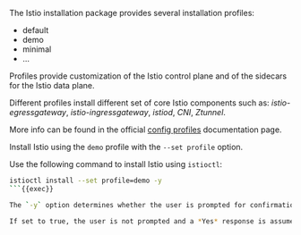 The Istio installation package provides several installation profiles:
- default
- demo
- minimal
- ...

Profiles provide customization of the Istio control plane and of the sidecars for the Istio data plane. 


Different profiles install different set of core Istio components such as: *istio-egressgateway*, *istio-ingressgateway*,
*istiod*, *CNI*, *Ztunnel*. 

More info can be found in the 
official [config profiles](https://istio.io/latest/docs/setup/additional-setup/config-profiles/) 
documentation page.


Install Istio using the `demo` profile with the `--set profile` option. 


Use the following command to install Istio using `istioctl`:  

```bash
istioctl install --set profile=demo -y
```{{exec}}

The `-y` option determines whether the user is prompted for confirmation. 

If set to true, the user is not prompted and a *Yes* response is assumed in all cases.
